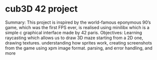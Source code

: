 # cub3D 42 project
Summary: This project is inspired by the world-famous eponymous 90’s game, which
        was the first FPS ever, is realised using minilibx
        which is a simple c graphical interface made by 42 paris.
Objectives: Learning raycasting which allows us to draw 3D maze starting from a 2D one, drawing textures.
        understanding how sprites work, creating screenshots from the game using xpm image format.
        parsing, and error handling, and more
  
